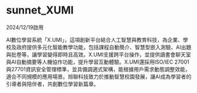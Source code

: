 # sunnet_XUMI
2024/12/19啟用

AI數位學習系統「X.UMI」，這項創新平台結合人工智慧與教育科技，為企業、學校及政府提供多元化智能教學功能，包括課程自動簡介、智慧型嵌入測驗、AI出題與批卷等，讓學習變得即時且高效。X.UMI支援跨平台操作，並提供讀書會聊天室與AI自動摘要等人機協作功能，提升學習互動體驗。X.UMI還採用ISO/IEC 27001與27701資訊安全管理標準，並具備調適式架構，能根據用戶需求動態調整效能，適合不同規模的應用場景。旭聯科技致力於推動智慧校園發展，讓AI成為學習者的引導者與陪伴者，共創數位學習新篇章。